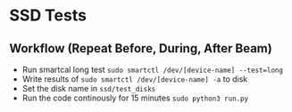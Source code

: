 # SSD Tests

## Workflow (Repeat Before, During, After Beam)

- Run smartcal long test `sudo smartctl /dev/[device-name] --test=long`
- Write results of `sudo smartctl /dev/[device-name] -a` to disk
- Set the disk name in `ssd/test_disks`
- Run the code continously for 15 minutes `sudo python3 run.py`
